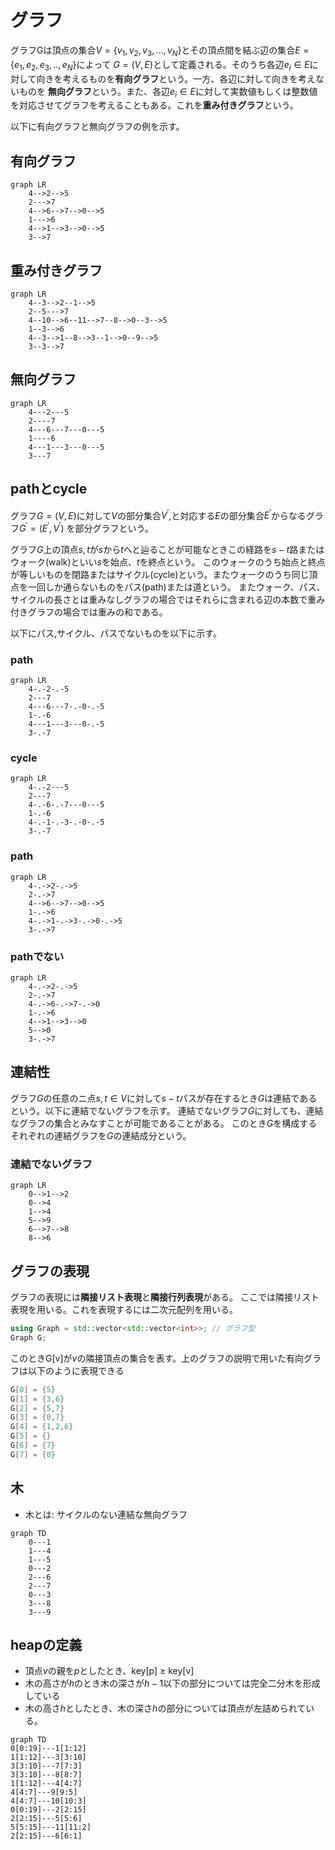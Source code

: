 # グラフ

グラフGは頂点の集合$V = \{v_1, v_2, v_3, ... , v_N\}$とその頂点間を結ぶ辺の集合$E = \{e_1, e_2, e_3, .. ,e_N\}$によって
$G = (V,E)$として定義される。そのうち各辺$e_i \in E$に対して向きを考えるものを<b>有向グラフ</b>という。一方、各辺に対して向きを考えないものを
<b>無向グラフ</b>という。また、各辺$e_i \in E$に対して実数値もしくは整数値を対応させてグラフを考えることもある。これを<b>重み付きグラフ</b>という。

以下に有向グラフと無向グラフの例を示す。

## 有向グラフ


```mermaid
graph LR
    4-->2-->5
    2--->7
    4-->6-->7-->0-->5
    1--->6
    4-->1-->3-->0-->5
    3-->7 
```

## 重み付きグラフ 

```mermaid
graph LR
    4--3-->2--1-->5
    2--5--->7
    4--10-->6--11-->7--8-->0--3-->5
    1--3-->6
    4--3-->1--8-->3--1-->0--9-->5
    3--3-->7 
```


## 無向グラフ

```mermaid
graph LR
    4---2---5
    2----7
    4---6---7---0---5
    1----6
    4---1---3---0---5
    3---7
```

## pathとcycle

グラフ$G =(V,E)$に対して$V$の部分集合$V^{\prime}$,と対応する$E$の部分集合$E^{\prime}$からなるグラフ$G^{\prime} = (E^{\prime},V^{\prime})$
を部分グラフという。

グラフ$G$上の頂点$s,t$が$s$から$t$へと辿ることが可能なときこの経路を$s-t$路またはウォーク(walk)といい$s$を始点、$t$を終点という。 
このウォークのうち始点と終点が等しいものを閉路またはサイクル(cycle)という。またウォークのうち同じ頂点を一回しか通らないものをパス(path)または道という。
またウォーク、パス、サイクルの長さとは重みなしグラフの場合ではそれらに含まれる辺の本数で重み付きグラフの場合では重みの和である。

以下にパス,サイクル、パスでないものを以下に示す。

### path

```mermaid
graph LR
    4-.-2-.-5
    2---7
    4---6---7-.-0-.-5
    1-.-6
    4---1---3---0-.-5
    3-.-7
```
### cycle
```mermaid
graph LR
    4-.-2---5
    2---7
    4-.-6-.-7---0---5
    1-.-6
    4-.-1-.-3-.-0-.-5
    3-.-7
```

### path
```mermaid
graph LR
    4-.->2-.->5
    2-.->7
    4-->6-->7-->0-->5
    1-.->6
    4-.->1-.->3-.->0-.->5
    3-.->7
```

### pathでない
```mermaid
graph LR
    4-.->2-.->5
    2-.->7
    4-.->6-.->7-.->0
    1-.->6
    4-->1-->3-->0
    5-->0 
    3-.->7
```

## 連結性

グラフ$G$の任意のニ点$s,t\in V$に対して$s-t$パスが存在するとき$G$は連結であるという。以下に連結でないグラフを示す。
連結でないグラフ$G$に対しても、連結なグラフの集合とみなすことが可能であることがある。
このとき$G$を構成するそれぞれの連結グラフを$G$の連結成分という。


### 連結でないグラフ
```mermaid
graph LR
    0-->1-->2
    0-->4 
    1-->4
    5-->9
    6-->7-->8
    8-->6
```

## グラフの表現

グラフの表現には<b>隣接リスト表現</b>と<b>隣接行列表現</b>がある。
ここでは隣接リスト表現を用いる。これを表現するには二次元配列を用いる。

```C++
using Graph = std::vector<std::vector<int>>; // グラフ型
Graph G;
```

このときG[v]が$v$の隣接頂点の集合を表す。上のグラフの説明で用いた有向グラフは以下のように表現できる

```C++
G[0] = {5}
G[1] = {3,6}
G[2] = {5,7}
G[3] = {0,7}
G[4] = {1,2,6}
G[5] = {} 
G[6] = {7}
G[7] = {0}
```

## 木

- 木とは: サイクルのない連結な無向グラフ 

```mermaid
graph TD
    0---1 
    1---4
    1---5
    0---2
    2---6
    2---7
    0---3
    3---8
    3---9
```

## heapの定義

- 頂点$v$の親を$p$としたとき、key[p] $\ge$ key[v]
- 木の高さが$h$のとき木の深さが$h - 1$以下の部分については完全二分木を形成している
- 木の高さ$h$としたとき、木の深さ$h$の部分については頂点が左詰められている。 

```mermaid
graph TD
0[0:19]---1[1:12]
1[1:12]---3[3:10]
3[3:10]---7[7:3]
3[3:10]---8[8:7]
1[1:12]---4[4:7]
4[4:7]---9[9:5]
4[4:7]---10[10:3]
0[0:19]---2[2:15]
2[2:15]---5[5:6]
5[5:15]---11[11:2]
2[2:15]---6[6:1]
```
